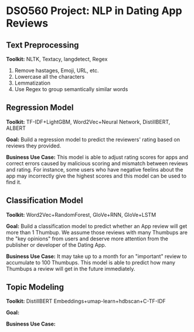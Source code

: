 # DSO560 Project: NLP in Dating App Reviews 

## Text Preprocessing

**Toolkit:** NLTK, Textacy, langdetect, Regex

1. Remove hastages, Emoji, URL, etc.
2. Lowercase all the characters
3. Lemmatization
4. Use Regex to group semantically similar words

## Regression Model

**Toolkit:** TF-IDF+LightGBM, Word2Vec+Neural Network, DistillBERT, ALBERT

**Goal:** Build a regression model to predict the reviewers' rating based on reviews they provided. 

**Business Use Case:** This model is able to adjust rating scores for apps and correct errors caused by malicious scoring and mismatch between reviews and rating. For instance, some users who have negative feelins about the app may incorrectly give the highest scores and this model can be used to find it.

## Classification Model

**Toolkit:** Word2Vec+RandomForest, GloVe+RNN, GloVe+LSTM

**Goal:** Build a classification model to predict whether an App review will get more than 1 Thumbup. We assume those reviews with many Thumbups are the "key opinions" from users and deserve more attention from the publisher or developer of the Dating App.

**Business Use Case:** It may take up to a month for an "important" review to accumulate to 100 Thumbups. This model is able to predict how many Thumbups a review will get in the future immediately. 

## Topic Modeling

**Toolkit:** DistillBERT Embeddings+umap-learn+hdbscan+C-TF-IDF

**Goal:**

**Business Use Case:**
